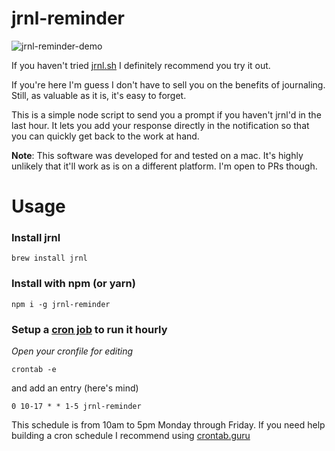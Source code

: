 # jrnl-reminder

![jrnl-reminder-demo](https://user-images.githubusercontent.com/3087225/58364951-67964a00-7e8a-11e9-93b4-233b526844ee.gif)

If you haven't tried [jrnl.sh](http://jrnl.sh/) I definitely recommend you try it out.

If you're here I'm guess I don't have to sell you on the benefits of journaling. Still, as valuable as it is,
it's easy to forget.

This is a simple node script to send you a prompt if you haven't jrnl'd in the last hour. It lets you add your
response directly in the notification so that you can quickly get back to the work at hand.

**Note**: This software was developed for and tested on a mac. It's highly unlikely that it'll work as is on a different platform. I'm open to PRs though.

# Usage

### Install jrnl

```
brew install jrnl
```

### Install with npm (or yarn)

```
npm i -g jrnl-reminder
```

### Setup a [cron job](https://www.youtube.com/watch?v=QZJ1drMQz1A) to run it hourly

_Open your cronfile for editing_

```
crontab -e
```

and add an entry (here's mind)

```cron
0 10-17 * * 1-5 jrnl-reminder
```

This schedule is from 10am to 5pm Monday through Friday. If you need help building a cron schedule
I recommend using [crontab.guru](https://crontab.guru/)
